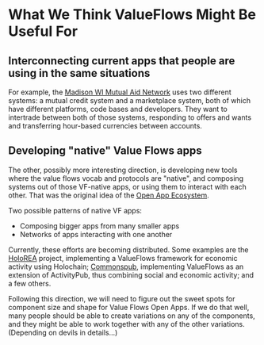 # What We Think ValueFlows Might Be Useful For

## Interconnecting current apps that people are using in the same situations

For example, the [Madison WI Mutual Aid Network](http://www.mutualaidnetwork.org/) uses two different systems: a mutual credit system and a marketplace system, both of which have different platforms, code bases and developers. They want to intertrade between both of those systems, responding to offers and wants and transferring hour-based currencies between accounts.

## Developing "native" Value Flows apps

The other, possibly more interesting direction, is developing new tools where the value flows vocab and protocols are "native", and composing systems out of those VF-native apps, or using them to interact with each other. 
That was the original idea of the [Open App Ecosystem](https://www.loomio.org/g/exAKrBUp/open-app-ecosystem). 

Two possible patterns of native VF apps:
* Composing bigger apps from many smaller apps
* Networks of apps interacting with one another

Currently, these efforts are becoming distributed.  Some examples are the [HoloREA](https://github.com/holo-rea/holo-rea) project, implementing a ValueFlows framework for economic activity using Holochain; [Commonspub](http://commonspub.org/), implementing ValueFlows as an extension of ActivityPub, thus combining social and economic activity; and a few others.

Following this direction, we will need to figure out the sweet spots for component size and shape for Value Flows Open Apps. If we do that well, many people should be able to create variations on any of the components, and they might be able to work together with any of the other variations. (Depending on devils in details...)
